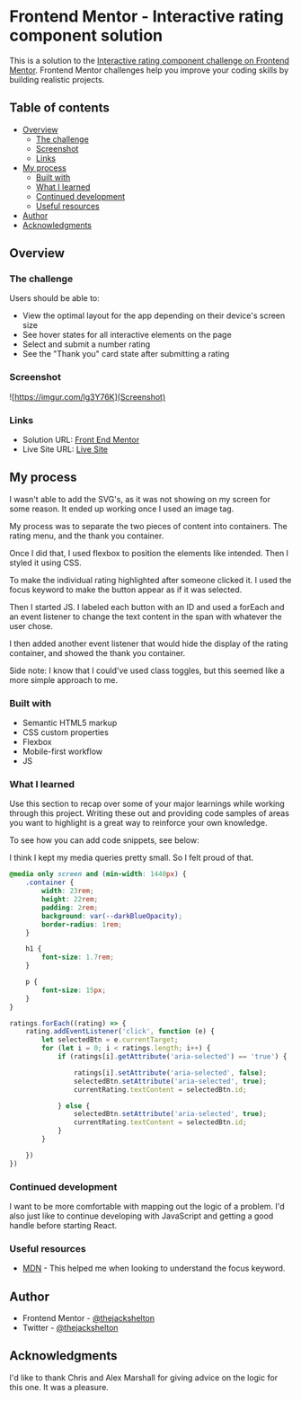 # Frontend Mentor - Interactive rating component solution

This is a solution to the [Interactive rating component challenge on Frontend Mentor](https://www.frontendmentor.io/challenges/interactive-rating-component-koxpeBUmI). Frontend Mentor challenges help you improve your coding skills by building realistic projects. 

## Table of contents

- [Overview](#overview)
  - [The challenge](#the-challenge)
  - [Screenshot](#screenshot)
  - [Links](#links)
- [My process](#my-process)
  - [Built with](#built-with)
  - [What I learned](#what-i-learned)
  - [Continued development](#continued-development)
  - [Useful resources](#useful-resources)
- [Author](#author)
- [Acknowledgments](#acknowledgments)

## Overview

### The challenge

Users should be able to:

- View the optimal layout for the app depending on their device's screen size
- See hover states for all interactive elements on the page
- Select and submit a number rating
- See the "Thank you" card state after submitting a rating

### Screenshot

![https://imgur.com/lg3Y76K](Screenshot)

### Links

- Solution URL: [Front End Mentor](https://your-solution-url.com)
- Live Site URL: [Live Site](https://thejackshelton.github.io/interactive-rating-component/)

## My process

I wasn't able to add the SVG's, as it was not showing on my screen for some reason. It ended up working once I used an image tag.

My process was to separate the two pieces of content into containers. The rating menu, and the thank you container. 

Once I did that, I used flexbox to position the elements like intended. Then I styled it using CSS.

To make the individual rating highlighted after someone clicked it. I used the focus keyword to make the button appear as if it was selected.

Then I started JS. I labeled each button with an ID and used a forEach and an event listener to change the text content in the span with whatever the user chose.

I then added another event listener that would hide the display of the rating container, and showed the thank you container.

Side note: I know that I could've used class toggles, but this seemed like a more simple approach to me.

### Built with

- Semantic HTML5 markup
- CSS custom properties
- Flexbox
- Mobile-first workflow
- JS

### What I learned

Use this section to recap over some of your major learnings while working through this project. Writing these out and providing code samples of areas you want to highlight is a great way to reinforce your own knowledge.

To see how you can add code snippets, see below:

I think I kept my media queries pretty small. So I felt proud of that.
```css
@media only screen and (min-width: 1440px) {
    .container {
        width: 23rem;
        height: 22rem;
        padding: 2rem;
        background: var(--darkBlueOpacity);
        border-radius: 1rem;
    }

    h1 {
        font-size: 1.7rem;
    }

    p {
        font-size: 15px;
    }
}

```
```js
ratings.forEach((rating) => {
    rating.addEventListener('click', function (e) {
        let selectedBtn = e.currentTarget;
        for (let i = 0; i < ratings.length; i++) {
            if (ratings[i].getAttribute('aria-selected') == 'true') {

                ratings[i].setAttribute('aria-selected', false);
                selectedBtn.setAttribute('aria-selected', true);
                currentRating.textContent = selectedBtn.id;

            } else {
                selectedBtn.setAttribute('aria-selected', true);
                currentRating.textContent = selectedBtn.id;
            }
        }

    })
})
```

### Continued development

I want to be more comfortable with mapping out the logic of a problem. I'd also just like to continue developing with JavaScript and getting a good handle before starting React. 

### Useful resources

- [MDN](https://developer.mozilla.org/en-US/) - This helped me when looking to understand the focus keyword.

## Author

- Frontend Mentor - [@thejackshelton](https://www.frontendmentor.io/profile/thejackshelton)
- Twitter - [@thejackshelton](https://www.twitter.com/thejackshelton)

## Acknowledgments

I'd like to thank Chris and Alex Marshall for giving advice on the logic for this one. It was a pleasure.

